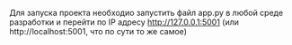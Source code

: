 Для запуска проекта необходио запустить файл app.py в любой среде разработки и перейти по IP адресу http://127.0.0.1:5001 (или http://localhost:5001, что по сути то же самое)
